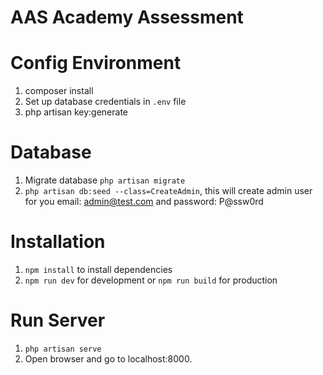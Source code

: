# AAS Academy Assessment
# Config Environment
1. composer install
2. Set up database credentials in  ```.env``` file
3. php artisan key:generate
# Database
1. Migrate database ```php artisan migrate```
2. ```php artisan db:seed --class=CreateAdmin```, this will create admin user for you email: admin@test.com and  password: P@ssw0rd
# Installation
1. ```npm install``` to install dependencies
2. ```npm run dev``` for development or ```npm run build``` for production
# Run Server
1. ```php artisan serve```
2. Open browser and go to localhost:8000.
